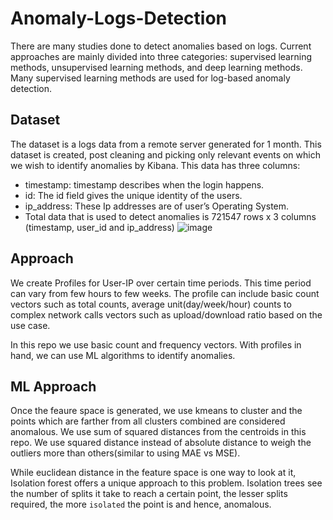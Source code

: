 # Anomaly-Logs-Detection

There are many studies done to detect anomalies based on logs. Current approaches are mainly divided into three categories: supervised learning methods, unsupervised learning methods, and deep learning methods. Many supervised learning methods are used for log-based anomaly detection.

## Dataset
The dataset is a logs data from a remote server generated for 1 month. This dataset is created, post cleaning and picking only relevant events on which we wish to identify anomalies by Kibana.
This data has three columns:
- timestamp: timestamp describes when the login happens.
- id: The id field gives the unique identity of the users.
- ip_address: These Ip addresses are of user’s Operating System.
- Total data that is used to detect anomalies is 721547 rows x 3 columns (timestamp, user_id and ip_address)
![image](https://user-images.githubusercontent.com/72940291/148744601-9552c8ba-c828-4dbc-b46e-50237477aa3d.png)

## Approach
We create Profiles for User-IP over certain time periods. This time period can vary from few hours to few weeks. The profile can include basic count vectors such as total counts, average unit(day/week/hour) counts to complex network calls vectors such as upload/download ratio based on the use case. 

In this repo we use basic count and frequency vectors. With profiles in hand, we can use ML algorithms to identify anomalies.

## ML Approach
Once the feaure space is generated, we use kmeans to cluster and the points which are farther from all clusters combined are considered anomalous. We use sum of squared distances from the centroids in this repo. We use squared distance instead of absolute distance to weigh the outliers more than others(similar to using MAE vs MSE).

While euclidean distance in the feature space is one way to look at it, Isolation forest offers a unique approach to this problem. Isolation trees see the number of splits it take to reach a certain point, the lesser splits required, the more `isolated` the point is and hence, anomalous.
